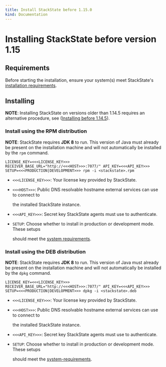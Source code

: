 ```yaml
---
title: Install StackState before 1.15.0
kind: Documentation
---
```


# Installing StackState before version 1.15

## Requirements

Before starting the installation, ensure your system\(s\) meet StackState's [installation requirements](requirements.md).

## Installing

**NOTE**: Installing StackState on versions older than 1.14.5 requires an alternative procedure, see \([Installing before 1.14.5](installing_pre1_14_5.md)\).

### Install using the RPM distribution

**NOTE**: StackState requires **JDK 8** to run. This version of Java must already be present on the installation machine and will not automatically be installed by the `rpm` command.

`LICENSE_KEY=<<<LICENSE_KEY>>> RECEIVER_BASE_URL="http://<<<HOST>>>:7077/" API_KEY=<<<API_KEY>>> SETUP=<<<PRODUCTION|DEVELOPMENT>>> rpm -i <stackstate>.rpm`

* `<<<LICENSE_KEY>>>`: Your license key provided by StackState.
* `<<<HOST>>>`: Public DNS resolvable hostname external services can use to connect to

  the installed StackState instance.

* `<<<API_KEY>>>`: Secret key StackState agents must use to authenticate.
* `SETUP`: Choose whether to install in production or development mode. These setups

  should meet the [system requirements](requirements.md).

### Install using the DEB distribution

**NOTE**: StackState requires **JDK 8** to run. This version of Java must already be present on the installation machine and will not automatically be installed by the `dpkg` command.

`LICENSE_KEY=<<<LICENSE_KEY>>> RECEIVER_BASE_URL="http://<<<HOST>>>:7077/" API_KEY=<<<API_KEY>>> SETUP=<<<PRODUCTION|DEVELOPMENT>>> dpkg -i <stackstate>.deb`

* `<<<LICENSE_KEY>>>`: Your license key provided by StackState.
* `<<<HOST>>>`: Public DNS resolvable hostname external services can use to connect to

  the installed StackState instance.

* `<<<API_KEY>>>`: Secret key StackState agents must use to authenticate.
* `SETUP`: Choose whether to install in production or development mode. These setups

  should meet the [system-requirements](requirements.md).

